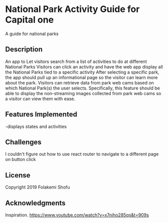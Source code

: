# National Park Activity Guide for Capital one

A guide for national parks

## Description
An app to Let visitors search from a list of activities to do at different National Parks
Visitors can click an activity and have the web app display all the National Parks tied to a specific activity
After selecting a specific park, the app should pull up an informational page so the visitor can learn more about the park. 
Visitors can retrieve data from park web cams based on which National Park(s) the user selects. Specifically, this feature should be able to display the non-streaming images collected from park web cams so a visitor can view them with ease.

## Features Implemented
-displays states and activities


## Challenges
I couldn't figure out how to use react router to navigate to a different page on button click


## License
Copyright 2019 Folakemi Shofu

## Acknowledgments
Inspiration.
https://www.youtube.com/watch?v=x7niho285qs&t=909s


